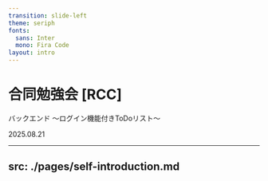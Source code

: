 ```yaml
---
transition: slide-left
theme: seriph 
fonts:
  sans: Inter
  mono: Fira Code
layout: intro
---
```


# 合同勉強会 [RCC]
バックエンド 〜ログイン機能付きToDoリスト〜

2025.08.21

---
src: ./pages/self-introduction.md
---
